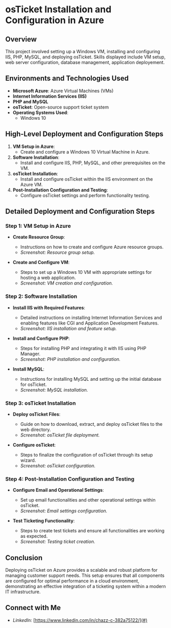 # osTicket Installation and Configuration in Azure

## Overview
This project involved setting up a Windows VM, installing and configuring IIS, PHP, MySQL, and deploying osTicket. Skills displayed include VM setup, web server configuration, database management, application deployement.


## Environments and Technologies Used
- **Microsoft Azure**: Azure Virtual Machines (VMs)
- **Internet Information Services (IIS)**
- **PHP and MySQL**
- **osTicket**: Open-source support ticket system
- **Operating Systems Used**:
  - Windows 10

## High-Level Deployment and Configuration Steps
1. **VM Setup in Azure**:
   - Create and configure a Windows 10 Virtual Machine in Azure.
2. **Software Installation**:
   - Install and configure IIS, PHP, MySQL, and other prerequisites on the VM.
3. **osTicket Installation**:
   - Install and configure osTicket within the IIS environment on the Azure VM.
4. **Post-Installation Configuration and Testing**:
   - Configure osTicket settings and perform functionality testing.

## Detailed Deployment and Configuration Steps

### Step 1: VM Setup in Azure
- **Create Resource Group**:
  - Instructions on how to create and configure Azure resource groups. 
  - *Screenshot: Resource group setup.*

- **Create and Configure VM**:
  - Steps to set up a Windows 10 VM with appropriate settings for hosting a web application.
  - *Screenshot: VM creation and configuration.*

### Step 2: Software Installation
- **Install IIS with Required Features**:
  - Detailed instructions on installing Internet Information Services and enabling features like CGI and Application Development Features.
  - *Screenshot: IIS installation and feature setup.*

- **Install and Configure PHP**:
  - Steps for installing PHP and integrating it with IIS using PHP Manager.
  - *Screenshot: PHP installation and configuration.*

- **Install MySQL**:
  - Instructions for installing MySQL and setting up the initial database for osTicket.
  - *Screenshot: MySQL installation.*

### Step 3: osTicket Installation
- **Deploy osTicket Files**:
  - Guide on how to download, extract, and deploy osTicket files to the web directory.
  - *Screenshot: osTicket file deployment.*

- **Configure osTicket**:
  - Steps to finalize the configuration of osTicket through its setup wizard.
  - *Screenshot: osTicket configuration.*

### Step 4: Post-Installation Configuration and Testing
- **Configure Email and Operational Settings**:
  - Set up email functionalities and other operational settings within osTicket.
  - *Screenshot: Email settings configuration.*

- **Test Ticketing Functionality**:
  - Steps to create test tickets and ensure all functionalities are working as expected.
  - *Screenshot: Testing ticket creation.*

## Conclusion
Deploying osTicket on Azure provides a scalable and robust platform for managing customer support needs. This setup ensures that all components are configured for optimal performance in a cloud environment, demonstrating an effective integration of a ticketing system within a modern IT infrastructure.

## Connect with Me
- *LinkedIn:* [https://www.linkedin.com/in/chazz-c-382a75122/](#)
